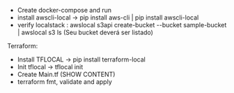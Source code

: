  * Create docker-compose and run 
 * install awscli-local -> pip install aws-cli | pip install awscli-local
 * verify localstack : awslocal s3api create-bucket --bucket sample-bucket | awslocal s3 ls (Seu bucket deverá ser listado)

Terraform: 
 * Install TFLOCAL -> pip install terraform-local
 * Init tflocal -> tflocal init
 * Create Main.tf (SHOW CONTENT)
 * terraform fmt, validate and apply
